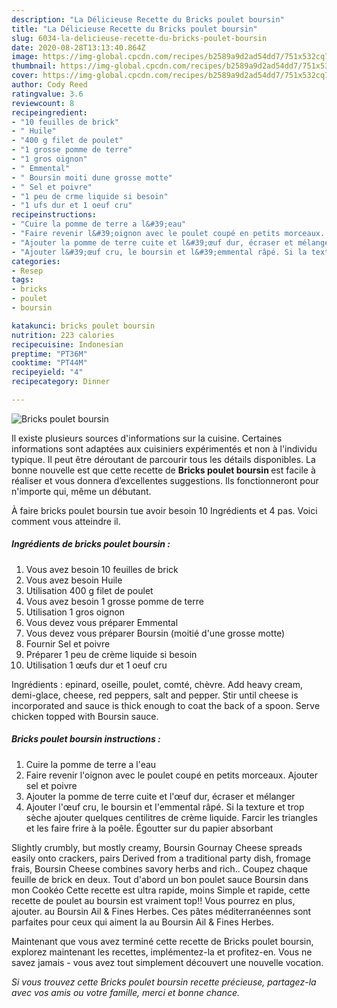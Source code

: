 ```yaml
---
description: "La Délicieuse Recette du Bricks poulet boursin"
title: "La Délicieuse Recette du Bricks poulet boursin"
slug: 6034-la-delicieuse-recette-du-bricks-poulet-boursin
date: 2020-08-28T13:13:40.864Z
image: https://img-global.cpcdn.com/recipes/b2589a9d2ad54dd7/751x532cq70/bricks-poulet-boursin-photo-principale-de-la-recette.jpg
thumbnail: https://img-global.cpcdn.com/recipes/b2589a9d2ad54dd7/751x532cq70/bricks-poulet-boursin-photo-principale-de-la-recette.jpg
cover: https://img-global.cpcdn.com/recipes/b2589a9d2ad54dd7/751x532cq70/bricks-poulet-boursin-photo-principale-de-la-recette.jpg
author: Cody Reed
ratingvalue: 3.6
reviewcount: 8
recipeingredient:
- "10 feuilles de brick"
- " Huile"
- "400 g filet de poulet"
- "1 grosse pomme de terre"
- "1 gros oignon"
- " Emmental"
- " Boursin moiti dune grosse motte"
- " Sel et poivre"
- "1 peu de crme liquide si besoin"
- "1 ufs dur et 1 oeuf cru"
recipeinstructions:
- "Cuire la pomme de terre a l&#39;eau"
- "Faire revenir l&#39;oignon avec le poulet coupé en petits morceaux. Ajouter sel et poivre"
- "Ajouter la pomme de terre cuite et l&#39;œuf dur, écraser et mélanger"
- "Ajouter l&#39;œuf cru, le boursin et l&#39;emmental râpé. Si la texture et trop sèche ajouter quelques centilitres de crème liquide. Farcir les triangles et les faire frire à la poêle. Égoutter sur du papier absorbant"
categories:
- Resep
tags:
- bricks
- poulet
- boursin

katakunci: bricks poulet boursin 
nutrition: 223 calories
recipecuisine: Indonesian
preptime: "PT36M"
cooktime: "PT44M"
recipeyield: "4"
recipecategory: Dinner

---
```



![Bricks poulet boursin](https://img-global.cpcdn.com/recipes/b2589a9d2ad54dd7/751x532cq70/bricks-poulet-boursin-photo-principale-de-la-recette.jpg)

Il existe plusieurs sources d'informations sur la cuisine. Certaines informations sont adaptées aux cuisiniers expérimentés et non à l'individu typique. Il peut être déroutant de parcourir tous les détails disponibles. La bonne nouvelle est que cette recette de <strong> Bricks poulet boursin </strong> est facile à réaliser et vous donnera d’excellentes suggestions. Ils fonctionneront pour n'importe qui, même un débutant.

<!--inarticleads1-->

À faire bricks poulet boursin tue avoir besoin 10 Ingrédients et 4 pas. Voici comment vous atteindre il.

##### Ingrédients de bricks poulet boursin :

1. Vous avez besoin 10 feuilles de brick
1. Vous avez besoin  Huile
1. Utilisation 400 g filet de poulet
1. Vous avez besoin 1 grosse pomme de terre
1. Utilisation 1 gros oignon
1. Vous devez vous préparer  Emmental
1. Vous devez vous préparer  Boursin (moitié d&#39;une grosse motte)
1. Fournir  Sel et poivre
1. Préparer 1 peu de crème liquide si besoin
1. Utilisation 1 œufs dur et 1 oeuf cru


Ingrédients : epinard, oseille, poulet, comté, chèvre. Add heavy cream, demi-glace, cheese, red peppers, salt and pepper. Stir until cheese is incorporated and sauce is thick enough to coat the back of a spoon. Serve chicken topped with Boursin sauce. 

<!--inarticleads2-->

##### Bricks poulet boursin instructions :

1. Cuire la pomme de terre a l&#39;eau
1. Faire revenir l&#39;oignon avec le poulet coupé en petits morceaux. Ajouter sel et poivre
1. Ajouter la pomme de terre cuite et l&#39;œuf dur, écraser et mélanger
1. Ajouter l&#39;œuf cru, le boursin et l&#39;emmental râpé. Si la texture et trop sèche ajouter quelques centilitres de crème liquide. Farcir les triangles et les faire frire à la poêle. Égoutter sur du papier absorbant


Slightly crumbly, but mostly creamy, Boursin Gournay Cheese spreads easily onto crackers, pairs Derived from a traditional party dish, fromage frais, Boursin Cheese combines savory herbs and rich.. Coupez chaque feuille de brick en deux. Tout d&#39;abord un bon poulet sauce Boursin dans mon Cookéo Cette recette est ultra rapide, moins Simple et rapide, cette recette de poulet au boursin est vraiment top!! Vous pourrez en plus, ajouter. au Boursin Ail &amp; Fines Herbes. Ces pâtes méditerranéennes sont parfaites pour ceux qui aiment la au Boursin Ail &amp; Fines Herbes. 

<!--inarticleads1-->

<p>
Maintenant que vous avez terminé cette recette de Bricks poulet boursin, explorez maintenant les recettes, implémentez-la et profitez-en. Vous ne savez jamais - vous avez tout simplement découvert une nouvelle vocation.
</p>

<p>
<i>Si vous trouvez cette Bricks poulet boursin recette précieuse, partagez-la avec vos amis ou votre famille, merci et bonne chance.</i>
</p>

